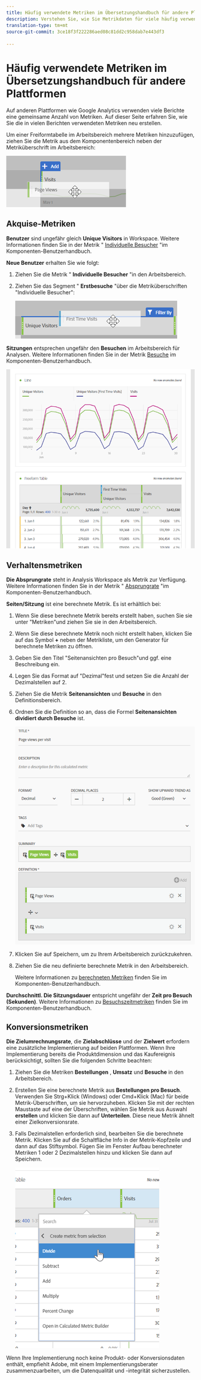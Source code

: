 ```yaml
---
title: Häufig verwendete Metriken im Übersetzungshandbuch für andere Plattformen
description: Verstehen Sie, wie Sie Metrikdaten für viele häufig verwendete Berichte abrufen können, indem Sie Terminologie verwenden, die für Google Analytics-Benutzer besser bekannt ist.
translation-type: tm+mt
source-git-commit: 3ce18f3f222286aed08c81dd2c958dab7e443df3

---
```



# Häufig verwendete Metriken im Übersetzungshandbuch für andere Plattformen

Auf anderen Plattformen wie Google Analytics verwenden viele Berichte eine gemeinsame Anzahl von Metriken. Auf dieser Seite erfahren Sie, wie Sie die in vielen Berichten verwendeten Metriken neu erstellen.

Um einer Freiformtabelle im Arbeitsbereich mehrere Metriken hinzuzufügen, ziehen Sie die Metrik aus dem Komponentenbereich neben der Metriküberschrift im Arbeitsbereich:

![Zusätzliche Metrik](/help/technotes/ga-to-aa/assets/new_metric.png)

## Akquise-Metriken

**Benutzer** sind ungefähr gleich **Unique Visitors** in Workspace. Weitere Informationen finden Sie in der Metrik " [Individuelle Besucher](/help/components/c-variables/c-metrics/metrics-unique-visitors.md) "im Komponenten-Benutzerhandbuch.

**Neue Benutzer** erhalten Sie wie folgt:

1. Ziehen Sie die Metrik " **Individuelle Besucher** "in den Arbeitsbereich.
2. Ziehen Sie das Segment " **Erstbesuche** "über die Metriküberschriften "Individuelle Besucher":

   ![Erstbesuche](../assets/first_time_visits.png)

**Sitzungen** entsprechen ungefähr den **Besuchen** im Arbeitsbereich für Analysen. Weitere Informationen finden Sie in der Metrik [Besuche](/help/components/c-variables/c-metrics/metrics-visit.md) im Komponenten-Benutzerhandbuch.

![Akquise-Metriken](../assets/acquisition_metrics.png)

## Verhaltensmetriken

**Die Absprungrate** steht in Analysis Workspace als Metrik zur Verfügung. Weitere Informationen finden Sie in der Metrik " [Absprungrate](/help/components/c-variables/c-metrics/metrics-bounce-rate.md) "im Komponenten-Benutzerhandbuch.

**Seiten/Sitzung** ist eine berechnete Metrik. Es ist erhältlich bei:

1. Wenn Sie diese berechnete Metrik bereits erstellt haben, suchen Sie sie unter "Metriken"und ziehen Sie sie in den Arbeitsbereich.
2. Wenn Sie diese berechnete Metrik noch nicht erstellt haben, klicken Sie auf das Symbol **+** neben der Metrikliste, um den Generator für berechnete Metriken zu öffnen.
3. Geben Sie den Titel "Seitenansichten pro Besuch"und ggf. eine Beschreibung ein.
4. Legen Sie das Format auf "Dezimal"fest und setzen Sie die Anzahl der Dezimalstellen auf 2.
5. Ziehen Sie die Metrik **Seitenansichten** und **Besuche** in den Definitionsbereich.
6. Ordnen Sie die Definition so an, dass die Formel **Seitenansichten dividiert durch Besuche** ist.

   ![Seitenansichten pro Besuch](/help/technotes/ga-to-aa/assets/page_views_per_visit.png)

7. Klicken Sie auf Speichern, um zu Ihrem Arbeitsbereich zurückzukehren.
8. Ziehen Sie die neu definierte berechnete Metrik in den Arbeitsbereich.

   Weitere Informationen zu [berechneten Metriken](/help/components/c-variables/c-metrics/calculated-metric.md) finden Sie im Komponenten-Benutzerhandbuch.

**Durchschnittl. Die Sitzungsdauer** entspricht ungefähr der **Zeit pro Besuch (Sekunden)**. Weitere Informationen zu [Besuchszeitmetriken](/help/components/c-variables/c-metrics/metrics-time-spent.md) finden Sie im Komponenten-Benutzerhandbuch.

## Konversionsmetriken

**Die Zielumrechnungsrate**, die **Zielabschlüsse** und der **Zielwert** erfordern eine zusätzliche Implementierung auf beiden Plattformen. Wenn Ihre Implementierung bereits die Produktdimension und das Kaufereignis berücksichtigt, sollten Sie die folgenden Schritte beachten:

1. Ziehen Sie die Metriken **Bestellungen** , **Umsatz** und **Besuche** in den Arbeitsbereich.
1. Erstellen Sie eine berechnete Metrik aus **Bestellungen pro Besuch**. Verwenden Sie Strg+Klick (Windows) oder Cmd+Klick (Mac) für beide Metrik-Überschriften, um sie hervorzuheben. Klicken Sie mit der rechten Maustaste auf eine der Überschriften, wählen Sie Metrik aus Auswahl **erstellen** und klicken Sie dann auf **Unterteilen**. Diese neue Metrik ähnelt einer Zielkonversionsrate.
1. Falls Dezimalstellen erforderlich sind, bearbeiten Sie die berechnete Metrik. Klicken Sie auf die Schaltfläche Info in der Metrik-Kopfzeile und dann auf das Stiftsymbol. Fügen Sie im Fenster Aufbau berechneter Metriken 1 oder 2 Dezimalstellen hinzu und klicken Sie dann auf Speichern.

   ![Bestellungen pro Besuch](/help/technotes/ga-to-aa/assets/orders_per_visit.png)

Wenn Ihre Implementierung noch keine Produkt- oder Konversionsdaten enthält, empfiehlt Adobe, mit einem Implementierungsberater zusammenzuarbeiten, um die Datenqualität und -integrität sicherzustellen.
